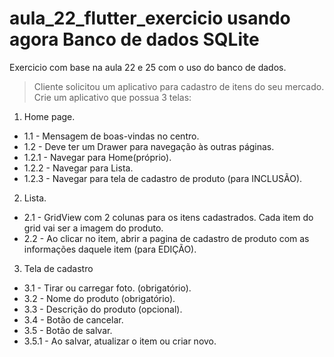 # aula_22_flutter_exercicio usando agora Banco de dados SQLite
Exercicio com base na aula 22 e 25 com o uso do banco de dados.
> Cliente solicitou um aplicativo para cadastro de itens do seu mercado.  Crie um aplicativo que possua 3 telas:

1. Home page.
- 1.1 - Mensagem de boas-vindas no centro. 
- 1.2 - Deve ter um Drawer para navegação às outras páginas.
- 1.2.1 - Navegar para Home(próprio).
- 1.2.2 - Navegar para Lista.
- 1.2.3 - Navegar para tela de cadastro de produto (para INCLUSÃO).

2. Lista.
- 2.1 - GridView com 2 colunas para os itens cadastrados. Cada item do grid vai ser a imagem do produto.
- 2.2 - Ao clicar no item, abrir a pagina de cadastro de produto com as informações daquele item (para EDIÇÃO).

3. Tela de cadastro
- 3.1 - Tirar ou carregar foto. (obrigatório).
- 3.2 - Nome do produto (obrigatório).
- 3.3 - Descrição do produto (opcional).
- 3.4 - Botão de cancelar.
- 3.5 - Botão de salvar.
- 3.5.1 - Ao salvar, atualizar o item ou criar novo.

